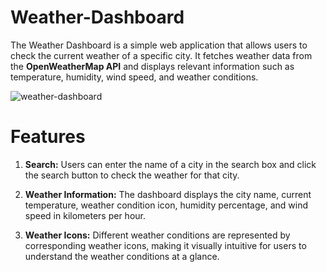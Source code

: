 # Weather-Dashboard
<p>The Weather Dashboard is a simple web application that allows users to check the current weather of a specific city. It fetches weather data from the <b>OpenWeatherMap API</b> and displays relevant information such as temperature, humidity, wind speed, and weather conditions.</p>

![weather-dashboard](https://github.com/Anushka-Singh1/Weather-Dashboard/assets/98011558/a889c3a2-0928-4568-bdaf-cdd9a7b91747)
<h1>Features</h1>
    
1. <b>Search:</b> Users can enter the name of a city in the search box and click the search button to check the weather for that city.

2. <b>Weather Information:</b> The dashboard displays the city name, current temperature, weather condition icon, humidity percentage, and wind speed in kilometers per hour.

3. <b>Weather Icons:</b> Different weather conditions are represented by corresponding weather icons, making it visually intuitive for users to understand the weather conditions at a glance.

